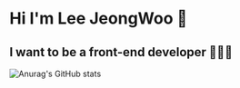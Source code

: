 # Hi I'm Lee JeongWoo 👋
## I want to be a front-end developer 👨‍💻😂
![Anurag's GitHub stats](https://github-readme-stats.vercel.app/api?username=handsomejeongwoo&show_icons=true&theme=dark)
<!--
**handsomejeongwoo/handsomejeongwoo** is a ✨ _special_ ✨ repository because its `README.md` (this file) appears on your GitHub profile.

Here are some ideas to get you started:

- 🔭 I’m currently working on ...
- 🌱 I’m currently learning ...
- 👯 I’m looking to collaborate on ...
- 🤔 I’m looking for help with ...
- 💬 Ask me about ...
- 📫 How to reach me: ...
- 😄 Pronouns: ...
- ⚡ Fun fact: ...
-->
